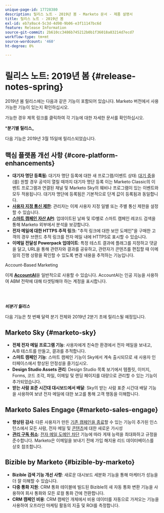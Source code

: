 ```yaml
---
unique-page-id: 17728380
description: 릴리스 노트 - 2019년 봄 - Marketo 문서 - 제품 설명서
title: 릴리스 노트 - 2019년 봄
exl-id: eb7a9ac4-5c3d-4d98-9b06-e3f11147bc6d
feature: Release Information
source-git-commit: 2b610cc3486b745212b0b1f36018a83214d7ecd7
workflow-type: tm+mt
source-wordcount: '460'
ht-degree: 0%

---
```


# 릴리스 노트: 2019년 봄 {#release-notes-spring}

2019년 봄 릴리스에는 다음과 같은 기능이 포함되어 있습니다. Marketo 버전에서 사용 가능한 기능이 있는지 확인하십시오.

가능한 경우 제목 링크를 클릭하여 각 기능에 대한 자세한 문서를 확인하십시오.

***분기별 릴리스_**

다음 기능은 2019년 3월 15일에 릴리스되었습니다.

## 핵심 플랫폼 개선 사항 {#core-platform-enhancements}

* **대기자 명단 등록됨:** 대기자 명단 등록에 대한 새 프로그램/이벤트 상태: [대기 중](/help/marketo/product-docs/core-marketo-concepts/smart-campaigns/program-flow-actions/change-program-status.md)을(를) 원할 경우 공석이 열릴 때까지 대기자 명단 등록 이는 Marketo Classic의 이벤트 프로그램과 연결된 채널 및 Marketo Sky의 웨비나 프로그램이 있는 이벤트와 모두 적용됩니다. 대기자 명단에 등록됨은 기본적으로 단계 값이 등록됨과 동일합니다.
* **[사용자 지정 통신 제한](/help/marketo/product-docs/administration/email-setup/enable-communication-limits.md)**: 관리자는 이제 사용자 지정 일별 또는 주별 통신 제한을 설정할 수 있습니다.
* **[스마트 캠페인 자산 API](https://experienceleague.adobe.com/en/docs/marketo-developer/marketo/rest/assets/smart-campaigns)**: 업데이트된 날짜 및 ID별로 스마트 캠페인 레코드 검색을 통해 Marketo 외부에서 분석을 보강합니다.
* **전자 메일에 대한 HTTPS 추적 링크:** &quot;추적 링크에 대한 보안 도메인&quot;을 구매한 고객의 경우 브랜드 추적 링크를 전자 메일 내에 HTTPS로 표시할 수 있습니다.
* **이메일 전달성 Powerpack 업데이트**: 특정 테스트 결과에 플래그를 지정하고 댓글을 달고, URL을 통해 관련자와 결과를 공유하고, 관련자가 콘텐츠를 편집할 때 이메일의 진행 상황을 확인할 수 있도록 변경 내용을 추적하는 기능입니다.

Account-Based Marketing

이제 **[AccountAI](/help/marketo/product-docs/target-account-management/account-profiling/account-profiling-ranking-and-tuning.md)**&#x200B;을 일반적으로 사용할 수 있습니다. AccountAI는 인공 지능을 사용하여 ABM 전략에 대해 타겟팅해야 하는 계정을 표시합니다.

<br> 

**_비분기 릴리스_**

다음 기능은 첫 번째 달력 분기 전체와 2019년 2분기 초에 릴리스될 예정입니다.

## Marketo Sky {#marketo-sky}

* **전체 전자 메일 프로그램 기능**: 사용자에게 친숙한 환경에서 전자 메일을 보내고, A/B 테스트를 만들고, 결과를 추적합니다.
* **스마트 캠페인 기능**: 스마트 캠페인 기능이 Sky에서 계속 출시되므로 새 사용자 인터페이스에서 향상된 안정성을 즐기십시오.
* **Design Studio Assets 관리**: Design Studio 목록 보기에서 템플릿, 이미지, Forms, 코드 조각, 파일, 이메일 및 랜딩 페이지를 대량으로 관리할 수 있는 기능이 추가되었습니다.
* **받는 사람 표준 시간대 대시보드에서 배달**: Sky의 받는 사람 표준 시간대 배달 기능을 사용하여 보낸 전자 메일에 대한 보고를 통해 고객 행동을 이해합니다.

## Marketo Sales Engage {#marketo-sales-engage}

* **향상된 감사**: 다른 사용자가 만든 [기존 캠페인을 종료](/help/marketo/product-docs/marketo-sales-connect/campaigns/view-campaigns-list-as-another-user.md)할 수 있는 기능이 추가된 인스턴스에서 모든 사람, 전자 메일 및 [콘텐츠](/help/marketo/product-docs/marketo-sales-connect/templates/view-template-list-as-another-user.md)에 대한 새로운 가시성
* **[관리 구독 취소](/help/marketo/product-docs/marketo-sales-connect/email/unsubscribes/marketo-unsubscribe-check.md)**: [전자 메일 도메인 차단](/help/marketo/product-docs/marketo-sales-connect/admin/blocked-domains.md) 기능에 따라 게재 능력을 최대화하고 규정을 준수합니다. Marketo은 이메일을 보내기 전에 가입 해지용 리드 데이터베이스를 상호 참조합니다.

## Bizible by Marketo {#bizible-by-marketo}

* **Bizible 검색 기능 개선 사항**: 새로운 대시보드 세분화 기능을 통해 마케터가 성능을 더 잘 이해할 수 있습니다.
* **다중 통화 지원**: CRM 통화 테이블에 빌드된 Bizible의 새 자동 통화 변환 기능을 사용하여 회사 통화와 모든 로컬 통화 간에 전환합니다.
* **CRM 캠페인 비용**: CRM 캠페인 개체에서 비용 데이터를 자동으로 가져오는 기능을 사용하여 오프라인 마케팅 활동의 지출 및 ROI를 측정합니다.
